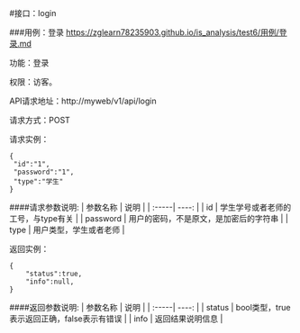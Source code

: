 #接口：login

###用例：登录
   https://zglearn78235903.github.io/is_analysis/test6/用例/登录.md
   
   功能：登录
   
   权限：访客。
   
   API请求地址：http://myweb/v1/api/login
   
   请求方式：POST
   
   请求实例：
   ```angular2
{
    "id":"1",
    "password":"1",
    "type":"学生"
}
```

####请求参数说明:
| 参数名称  |  说明 |
| :-----| ----: | 
| id | 学生学号或者老师的工号，与type有关 |
| password | 用户的密码，不是原文，是加密后的字符串 |
| type | 用户类型，学生或者老师 |

返回实例：
```angular2
{
    "status":true,
    "info":null,
}
```

####返回参数说明:
| 参数名称  |  说明 |
| :-----| ----: | 
| status | bool类型，true表示返回正确，false表示有错误 |
| info | 返回结果说明信息 |
